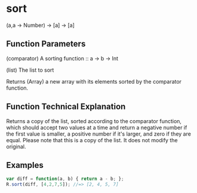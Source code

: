 # sort

(a,a → Number) → [a] → [a]

## Function Parameters

(comparator)
A sorting function :: a -> b -> Int

(list)
The list to sort

Returns (Array) a new array with its elements sorted by the comparator function.

## Function Technical Explanation

Returns a copy of the list, sorted according to the comparator function, which should
accept two values at a time and return a negative number if the first value is smaller,
a positive number if it's larger, and zero if they are equal. Please note that this is
a copy of the list. It does not modify the original.

## Examples
```javascript
var diff = function(a, b) { return a - b; };
R.sort(diff, [4,2,7,5]); //=> [2, 4, 5, 7]
```
